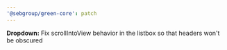 ```yaml
---
'@sebgroup/green-core': patch
---
```


**Dropdown:** Fix scrollIntoView behavior in the listbox so that headers won't be obscured
